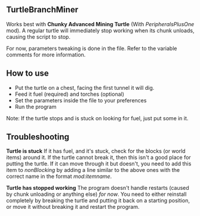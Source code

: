 ## TurtleBranchMiner

Works best with **Chunky Advanced Mining Turtle** (With *PeripheralsPlusOne* mod). A regular turtle will immediately stop working when its chunk unloads, causing the script to stop.

For now, parameters tweaking is done in the file. Refer to the variable comments for more information.

## How to use

- Put the turtle on a chest, facing the first tunnel it will dig.
- Feed it fuel (required) and torches (optional)
- Set the parameters inside the file to your preferences
- Run the program

Note: If the turtle stops and is stuck on looking for fuel, just put some in it.

## Troubleshooting

**Turtle is stuck**
If it has fuel, and it's stuck, check for the blocks (or world items) around it. If the turtle cannot break it, then this isn't a good place for putting the turtle. If it can move through it but doesn't, you need to add this item to *nonBlocking* by adding a line similar to the above ones with the correct name in the format *mod:itemname*.

**Turtle has stopped working**
The program doesn't handle restarts (caused by chunk unloading or anything else) *for now*.
You need to either reinstall completely by breaking the turtle and putting it back on a starting position, or move it without breaking it and restart the program.